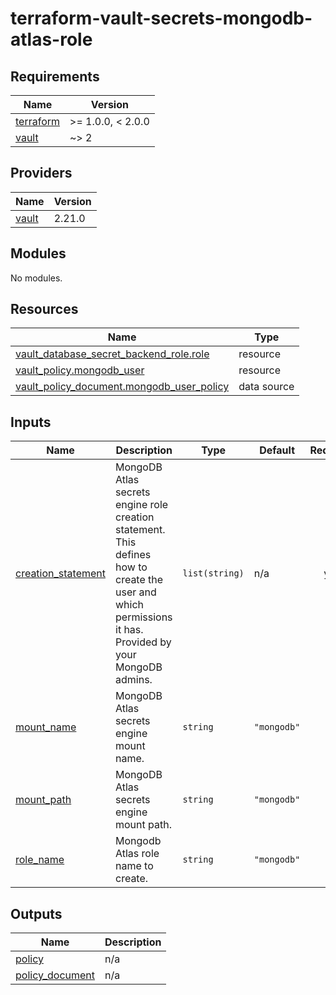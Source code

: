 # terraform-vault-secrets-mongodb-atlas-role

<!-- BEGINNING OF PRE-COMMIT-TERRAFORM DOCS HOOK -->
## Requirements

| Name | Version |
|------|---------|
| <a name="requirement_terraform"></a> [terraform](#requirement\_terraform) | >= 1.0.0, < 2.0.0 |
| <a name="requirement_vault"></a> [vault](#requirement\_vault) | ~> 2 |

## Providers

| Name | Version |
|------|---------|
| <a name="provider_vault"></a> [vault](#provider\_vault) | 2.21.0 |

## Modules

No modules.

## Resources

| Name | Type |
|------|------|
| [vault_database_secret_backend_role.role](https://registry.terraform.io/providers/hashicorp/vault/latest/docs/resources/database_secret_backend_role) | resource |
| [vault_policy.mongodb_user](https://registry.terraform.io/providers/hashicorp/vault/latest/docs/resources/policy) | resource |
| [vault_policy_document.mongodb_user_policy](https://registry.terraform.io/providers/hashicorp/vault/latest/docs/data-sources/policy_document) | data source |

## Inputs

| Name | Description | Type | Default | Required |
|------|-------------|------|---------|:--------:|
| <a name="input_creation_statement"></a> [creation\_statement](#input\_creation\_statement) | MongoDB Atlas secrets engine role creation statement. This defines how to create the user and which permissions it has. Provided by your MongoDB admins. | `list(string)` | n/a | yes |
| <a name="input_mount_name"></a> [mount\_name](#input\_mount\_name) | MongoDB Atlas secrets engine mount name. | `string` | `"mongodb"` | no |
| <a name="input_mount_path"></a> [mount\_path](#input\_mount\_path) | MongoDB Atlas secrets engine mount path. | `string` | `"mongodb"` | no |
| <a name="input_role_name"></a> [role\_name](#input\_role\_name) | Mongodb Atlas role name to create. | `string` | `"mongodb"` | no |

## Outputs

| Name | Description |
|------|-------------|
| <a name="output_policy"></a> [policy](#output\_policy) | n/a |
| <a name="output_policy_document"></a> [policy\_document](#output\_policy\_document) | n/a |
<!-- END OF PRE-COMMIT-TERRAFORM DOCS HOOK -->